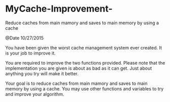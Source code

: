 # MyCache-Improvement-

Reduce caches from main mamory and saves to main memory by using a cache

@Date 10/27/2015

You have been given the worst cache management system ever created. It is your job to improve it.

You are required to improve the two functions provided.
Please note that the implementation you are given is about as bad as it can get. Just about anything you try will make it better.

Your goal is to reduce caches from main mamory and saves to main memory by using a cache. 
You may use other functions and variables to try and improve your algorithm.
